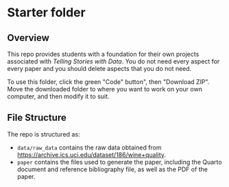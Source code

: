 # Starter folder

## Overview

This repo provides students with a foundation for their own projects associated with *Telling Stories with Data*. You do not need every aspect for every paper and you should delete aspects that you do not need.

To use this folder, click the green "Code" button", then "Download ZIP". Move the downloaded folder to where you want to work on your own computer, and then modify it to suit.


## File Structure

The repo is structured as:

-   `data/raw_data` contains the raw data obtained from https://archive.ics.uci.edu/dataset/186/wine+quality.
-   `paper` contains the files used to generate the paper, including the Quarto document and reference bibliography file, as well as the PDF of the paper. 

